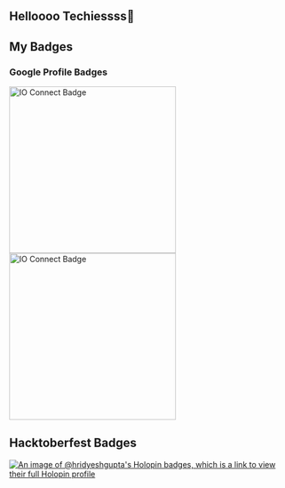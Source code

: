 ## Helloooo Techiessss👋

<!-- [![Google IO Connect Attendee](https://developers.google.com/static/profile/badges/events/io/2024/connect/bengaluru/badge.svg)](https://developers.google.com/profile/badges/events/io/2024/connect/bengaluru) -->

## My Badges

### Google Profile Badges
<!-- Badge for g.dev profile -->
<a href="https://g.dev/hridyesh">
  <img src="https://developers.google.com/static/profile/badges/events/community/devfest/2023/attendee/badge.svg" alt="IO Connect Badge" width="300" height="300">
</a>
<a href="https://g.dev/hridyesh">
  <img src="https://developers.google.com/static/profile/badges/events/io/2024/connect/bengaluru/badge.svg" alt="IO Connect Badge" width="300" height="300">
</a>


## Hacktoberfest Badges

[![An image of @hridyeshgupta's Holopin badges, which is a link to view their full Holopin profile](https://holopin.me/hridyeshgupta)](https://holopin.io/@hridyeshgupta)
<!--
**hridyesh-gupta/hridyesh-gupta** is a ✨ _special_ ✨ repository because its `README.md` (this file) appears on your GitHub profile.

Here are some ideas to get you started:

- 🔭 I’m currently working on ...
- 🌱 I’m currently learning ...
- 👯 I’m looking to collaborate on ...
- 🤔 I’m looking for help with ...
- 💬 Ask me about ...
- 📫 How to reach me: ...
- 😄 Pronouns: ...
- ⚡ Fun fact: ...
-->
